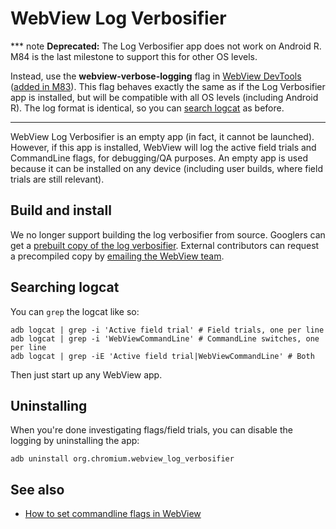 # WebView Log Verbosifier

*** note
**Deprecated:** The Log Verbosifier app does not work on Android R. M84 is the
last milestone to support this for other OS levels.

Instead, use the **webview-verbose-logging** flag in [WebView
DevTools](/android_webview/docs/developer-ui.md) ([added in
M83](https://chromiumdash.appspot.com/commit/6f015ed47dd2e63b683c8fed6fece7a9ea16f824)).
This flag behaves exactly the same as if the Log Verbosifier app is installed,
but will be compatible with all OS levels (including Android R). The log format
is identical, so you can [search logcat](#Searching-logcat) as before.
***

WebView Log Verbosifier is an empty app (in fact, it cannot be launched).
However, if this app is installed, WebView will log the active field trials and
CommandLine flags, for debugging/QA purposes. An empty app is used because it can
be installed on any device (including user builds, where field trials are still
relevant).

## Build and install

We no longer support building the log verbosifier from source. Googlers can get
a [prebuilt copy of the log
verbosifier](http://go/clank-webview-legacy/zzarchive/webview-manual-testing).
External contributors can request a precompiled copy by [emailing the WebView
team](https://groups.google.com/a/chromium.org/forum/#!forum/android-webview-dev).

## Searching logcat

You can `grep` the logcat like so:

```shell
adb logcat | grep -i 'Active field trial' # Field trials, one per line
adb logcat | grep -i 'WebViewCommandLine' # CommandLine switches, one per line
adb logcat | grep -iE 'Active field trial|WebViewCommandLine' # Both
```

Then just start up any WebView app.

## Uninstalling

When you're done investigating flags/field trials, you can disable the logging
by uninstalling the app:

```shell
adb uninstall org.chromium.webview_log_verbosifier
```

## See also

* [How to set commandline flags in
  WebView](/android_webview/docs/commandline-flags.md)
